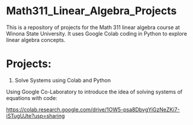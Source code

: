 # Math311_Linear_Algebra_Projects

This is a repository of projects for the Math 311 linear algebra course at Winona State University. It uses Google Colab coding in Python to explore linear algebra concepts.

# Projects:

1. Solve Systems using Colab and Python

Using Google Co-Laboratory to introduce the idea of solving systems of equations with code:

https://colab.research.google.com/drive/1OW5-psa8DbvgYiGzNeZKi7-iSTugUJte?usp=sharing
